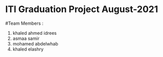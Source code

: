 # ITI Graduation Project August-2021

#Team Members :
1. khaled ahmed idrees
2. asmaa samir
3. mohamed abdelwhab
4. khaled elashry 
